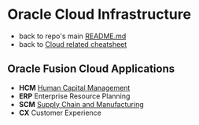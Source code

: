 # Oracle Cloud Infrastructure

* back to repo's main [README.md](../../README.md)
* back to [Cloud related cheatsheet](./cloud.md)

## Oracle Fusion Cloud Applications

* **HCM** [Human Capital Management](../oracle/hcm.md)
* **ERP** Enterprise Resource Planning
* **SCM** [Supply Chain and Manufacturing](../oracle/scm.md)
* **CX** Customer Experience
